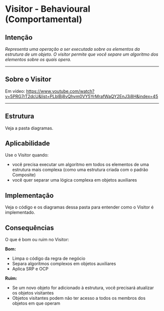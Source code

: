 # Visitor - Behavioural (Comportamental)

## Intenção

_Representa uma operação a ser executada sobre os elementos da estrutura de um objeto. O visitor permite que você separe um algoritmo dos elementos sobre os quais opera._

---

## Sobre o Visitor

Em vídeo: https://www.youtube.com/watch?v=5PRG7rT2dcU&list=PLbIBj8vQhvm0VY5YrMrafWaQY2EnJ3j8H&index=45

---

## Estrutura

Veja a pasta diagramas.

## Aplicabilidade

Use o Visitor quando:

-   você precisa executar um algoritmo em todos os elementos de uma estrutura mais complexa (como uma estrutura criada com o padrão Composite)
-   você quer separar uma lógica complexa em objetos auxiliares

## Implementação

Veja o código e os diagramas dessa pasta para entender como o Visitor é implementado.

## Consequências

O que é bom ou ruim no Visitor:

**Bom:**

-   Limpa o código da regra de negócio
-   Separa algoritmos complexos em objetos auxiliares
-   Aplica SRP e OCP

**Ruim:**

-   Se um novo objeto for adicionado à estrutura, você precisará atualizar os objetos visitantes
-   Objetos visitantes podem não ter acesso a todos os membros dos objetos em que operam
